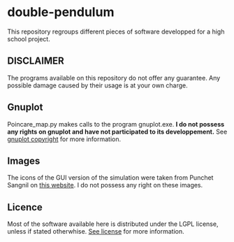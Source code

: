 # double-pendulum
This repository regroups different pieces of software developped for a high school project.

## DISCLAIMER
The programs available on this repository do not offer any guarantee. Any possible damage caused by their usage is at your own charge.

## Gnuplot
Poincare_map.py makes calls to the program gnuplot.exe. **I do not possess any rights on gnuplot and have not participated to its developpement.** See [gnuplot copyright](https://github.com/alexishorner/double-pendulum/blob/master/command-line/gnuplot/license/Copyright) for more information.

## Images
The icons of the GUI version of the simulation were taken from Punchet Sangnil on [this website](https://chetmhcid.files.wordpress.com/2014/02/task-icon-list_800px.jpg). I do not possess any right on these images.

## Licence
Most of the software available here is distributed under the LGPL license, unless if stated otherwhise. [See license](https://github.com/alexishorner/double-pendulum/edit/master/LISENCE.md) for more information.
